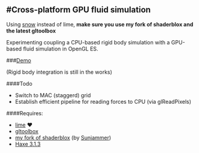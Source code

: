#Cross-platform GPU fluid simulation
----
Using [snow](http://snowkit.org/) instead of lime, **make sure you use my fork of shaderblox and the latest gltoolbox**

Experimenting coupling a CPU-based rigid body simulation with a GPU-based fluid simulation in OpenGL ES. 

###[Demo](http://haxiomic.github.io/GPU-Fluid-Experiments/html5/)

(Rigid body integration is still in the works)

####Todo
- Switch to MAC (staggerd) grid
- Establish efficient pipeline for reading forces to CPU (via glReadPixels)

####Requires:
- [lime](https://github.com/openfl/lime/) ♥
- [gltoolbox](http://github.com/haxiomic/gltoolbox)
- [my fork of shaderblox](http://github.com/haxiomic/shaderblox) (by [Sunjammer](https://github.com/Sunjammer))
- [Haxe 3.1.3](http://haxe.org/)
